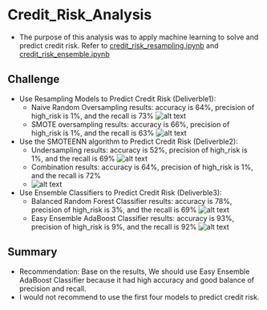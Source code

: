 # Credit_Risk_Analysis
- The purpose of this analysis was to apply machine learning to solve and predict credit risk. Refer to [credit_risk_resampling.ipynb](../main/credit_risk_resampling.ipynb) and [credit_risk_ensemble.ipynb](../main/credit_risk_ensemble.ipynb)

## Challenge
- Use Resampling Models to Predict Credit Risk (Deliverble1): 
  - Naive Random Oversampling results: accuracy is 64%, precision of high_risk is 1%,  and the recall is 73%
    ![alt text](../main/RandomOversampling_Deliverble1.png) 
  - SMOTE oversampling results: accuracy is 66%, precision of high_risk is 1%,  and the recall is 63%
    ![alt text](../main/SMOTEOversampling_Deliverble1.png) 
- Use the SMOTEENN algorithm to Predict Credit Risk (Deliverble2):
  - Undersampling results: accuracy is 52%, precision of high_risk is 1%,  and the recall is 69%
    ![alt text](../main/Undersampling_Deliverble2.png) 
  - Combination results: accuracy is 64%, precision of high_risk is 1%,  and the recall is 72%
  - ![alt text](../main/Combination_Deliverble2.png) 
- Use Ensemble Classifiers to Predict Credit Risk (Deliverble3):
   - Balanced Random Forest Classifier results: accuracy is 78%, precision of high_risk is 3%,  and the recall is 69%
    ![alt text](../main/BalancedRandomForest_Deliverble3.png) 
   - Easy Ensemble AdaBoost Classifier results: accuracy is 93%, precision of high_risk is 9%,  and the recall is 92%
    ![alt text](../main/EasyEnsembleAdaBoost_Deliverble3.png) 

## Summary
- Recommendation: Base on the results, We should use Easy Ensemble AdaBoost Classifier because it had high accuracy and good balance of precision and recall.
- I would not recommend to use the first four models to predict credit risk.
